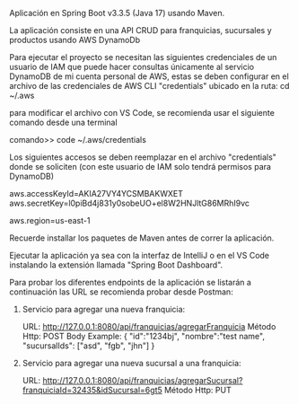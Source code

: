 Aplicación en Spring Boot v3.3.5 (Java 17) usando Maven.

La aplicación consiste en una API CRUD para franquicias, sucursales y productos usando AWS DynamoDb

Para ejecutar el proyecto se necesitan las siguientes credenciales de un usuario de IAM 
que puede hacer consultas únicamente al servicio DynamoDB de mi cuenta personal de AWS, estas se deben 
configurar en el archivo de las credenciales de AWS CLI "credentials"
ubicado en la ruta: cd ~/.aws

para modificar el archivo con VS Code, se recomienda usar el siguiente comando desde una terminal 

comando>> code ~/.aws/credentials

Los siguientes accesos se deben reemplazar en el archivo "credentials" donde se soliciten
(con este usuario de IAM solo tendrá permisos para DynamoDB)

aws.accessKeyId=AKIA27VY4YCSMBAKWXET
aws.secretKey=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

aws.region=us-east-1

Recuerde installar los paquetes de Maven antes de correr la aplicación.

Ejecutar la aplicación ya sea con la interfaz de IntelliJ o
en el VS Code instalando la extensión llamada "Spring Boot Dashboard".


Para probar los diferentes endpoints de la aplicación se listarán a continuación las URL
se recomienda probar desde Postman:

1. Servicio para agregar una nueva franquicia:
   
   URL: http://127.0.0.1:8080/api/franquicias/agregarFranquicia
   Método Http: POST
   Body Example:
   {
    "id":"1234bj", 
    "nombre":"test name",
    "sucursalIds": ["asd", "fgb", "jhn"]
   } 

2. Servicio para agregar una nueva sucursal a una franquicia:

   URL: http://127.0.0.1:8080/api/franquicias/agregarSucursal?franquiciaId=32435&idSucursal=6gt5
   Método Http: PUT


